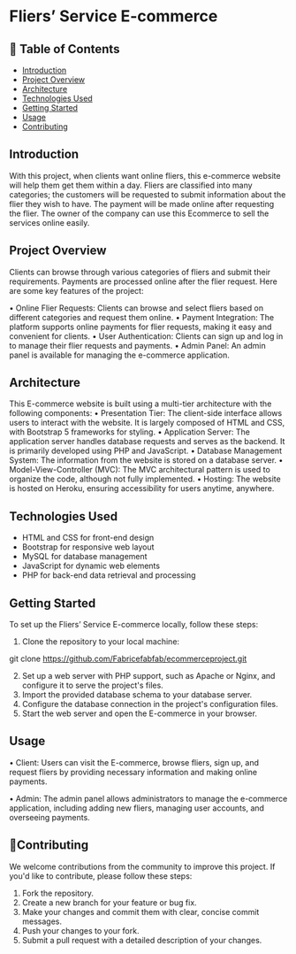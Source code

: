 # Fliers’ Service E-commerce 

## 📗 Table of Contents
- [Introduction](#introduction)
- [Project Overview](#project-overview)
- [Architecture](#architecture)
- [Technologies Used](#technologies-used)
- [Getting Started](#getting-started)
- [Usage](#usage)
- [Contributing](#contributing)

## Introduction
With this project, when clients want online fliers, this e-commerce website will help them get them within a 
day. Fliers are classified into many categories; the customers will be requested to submit 
information about the flier they wish to have. The payment will be made online after requesting 
the flier. The owner of the company can use this Ecommerce to sell the services online easily.

## Project Overview
Clients can browse through various categories of fliers and submit their requirements. Payments are processed online after the flier request. Here are some key features of the project:

•	Online Flier Requests: Clients can browse and select fliers based on different categories and request them online.
•	Payment Integration: The platform supports online payments for flier requests, making it easy and convenient for clients.
•	User Authentication: Clients can sign up and log in to manage their flier requests and payments.
•	Admin Panel: An admin panel is available for managing the e-commerce application.

## Architecture

This E-commerce website is built using a multi-tier architecture with the following components:
•	Presentation Tier: The client-side interface allows users to interact with the website. It is largely composed of HTML and CSS, with Bootstrap 5 frameworks for styling.
•	Application Server: The application server handles database requests and serves as the backend. It is primarily developed using PHP and JavaScript.
•	Database Management System: The information from the website is stored on a database server.
•	Model-View-Controller (MVC): The MVC architectural pattern is used to organize the code, although not fully implemented.
•	Hosting: The website is hosted on Heroku, ensuring accessibility for users anytime, anywhere.

## Technologies Used
- HTML and CSS for front-end design
- Bootstrap for responsive web layout
- MySQL for database management
- JavaScript for dynamic web elements
- PHP for back-end data retrieval and processing

## Getting Started
To set up the Fliers’ Service E-commerce locally, follow these steps:
1.	Clone the repository to your local machine:
   
git clone https://github.com/Fabricefabfab/ecommerceproject.git 

2.	Set up a web server with PHP support, such as Apache or Nginx, and configure it to serve the project's files.
3.	Import the provided database schema to your database server.
4.	Configure the database connection in the project's configuration files.
5.	Start the web server and open the E-commerce in your browser.

## Usage
• Client: Users can visit the E-commerce, browse fliers, sign up, and request fliers by providing necessary information and making online payments.

• Admin: The admin panel allows administrators to manage the e-commerce application, including adding new fliers, managing user accounts, and overseeing payments.

## 🤝Contributing
We welcome contributions from the community to improve this project. If you'd like to contribute, please follow these steps:
1.	Fork the repository.
2.	Create a new branch for your feature or bug fix.
3.	Make your changes and commit them with clear, concise commit messages.
4.	Push your changes to your fork.
5.	Submit a pull request with a detailed description of your changes.
